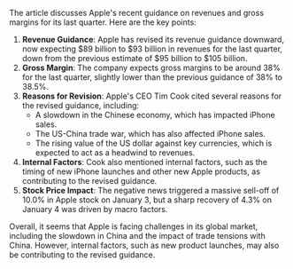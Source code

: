 The article discusses Apple's recent guidance on revenues and gross margins for its last quarter. Here are the key points:

1. **Revenue Guidance**: Apple has revised its revenue guidance downward, now expecting $89 billion to $93 billion in revenues for the last quarter, down from the previous estimate of $95 billion to $105 billion.
2. **Gross Margin**: The company expects gross margins to be around 38% for the last quarter, slightly lower than the previous guidance of 38% to 38.5%.
3. **Reasons for Revision**: Apple's CEO Tim Cook cited several reasons for the revised guidance, including:
	* A slowdown in the Chinese economy, which has impacted iPhone sales.
	* The US-China trade war, which has also affected iPhone sales.
	* The rising value of the US dollar against key currencies, which is expected to act as a headwind to revenues.
4. **Internal Factors**: Cook also mentioned internal factors, such as the timing of new iPhone launches and other new Apple products, as contributing to the revised guidance.
5. **Stock Price Impact**: The negative news triggered a massive sell-off of 10.0% in Apple stock on January 3, but a sharp recovery of 4.3% on January 4 was driven by macro factors.

Overall, it seems that Apple is facing challenges in its global market, including the slowdown in China and the impact of trade tensions with China. However, internal factors, such as new product launches, may also be contributing to the revised guidance.
